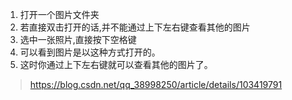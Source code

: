 1. 打开一个图片文件夹
2. 若直接双击打开的话,并不能通过上下左右键查看其他的图片
3. 选中一张照片,直接按下空格键
4. 可以看到图片是以这种方式打开的。
5. 这时你通过上下左右键就可以查看其他的图片了。


> https://blog.csdn.net/qq_38998250/article/details/103419791